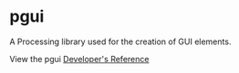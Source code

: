 # pgui
 A Processing library used for the creation of GUI elements.
 
 View the pgui [Developer's Reference](https://humphrja.github.io/pgui/doc/allclasses-index.html)
